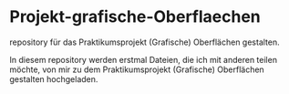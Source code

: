 # Projekt-grafische-Oberflaechen
repository für das Praktikumsprojekt (Grafische) Oberflächen gestalten.

In diesem repository werden erstmal Dateien, die ich mit anderen teilen möchte, von mir zu dem Praktikumsprojekt (Grafische) Oberflächen gestalten hochgeladen.
